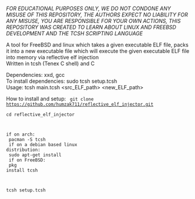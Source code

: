 *FOR EDUCATIONAL PURPOSES ONLY, WE DO NOT CONDONE ANY MISUSE OF THIS REPOSITORY, THE AUTHORS EXPECT NO LIABILITY FOR ANY MISUSE, YOU ARE RESPONSIBLE FOR YOUR OWN ACTIONS, THIS REPOSITORY WAS CREATED TO LEARN ABOUT LINUX AND FREEBSD DEVELOPMENT AND THE TCSH SCRIPTING LANGUAGE*

A tool for FreeBSD and linux which takes a given executable ELF file, packs it into a new executable file which will execute the given executable ELF file into memory via reflective elf injection<br>
Written in tcsh (Tenex C shell) and C<br>

Dependencies: xxd, gcc<br>
To install dependencies: sudo tcsh setup.tcsh<br>
Usage: tcsh main.tcsh <src_ELF_path> <new_ELF_path><br>

How to install and setup:
<code>
git clone https://github.com/humzak711/reflective_elf_injector.git<br>
cd reflective_elf_injector<br>

if on arch:<br>
    pacman -S tcsh<br>
if on a debian based linux distribution:<br>
    sudo apt-get install<br> 
if on FreeBSD:<br>
    pkg install tcsh<br>

tcsh setup.tcsh<br>
</code>
